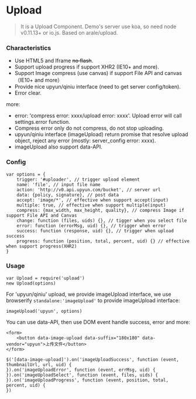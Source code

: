 # Upload
> It is a Upload Component.
Demo's server use koa, so need node v0.11.13+ or io.js.
Based on arale/upload.

### Characteristics
* Use HTML5 and Iframe <s>no flash</s>.
* Support upload progress if support XHR2 (IE10+ and more).
* Support Image compress (use canvas) if support File API and canvas（IE10+ and more）
* Provide nice upyun/qiniu interface (need to get server config/token).
* Error clear.

more:
* error: 'compress error: xxxx/upload error: xxxx'. Upload error will call settings.error function.
* Compress error only do not compress, do not stop uploading.
* upyun/qiniu interface (imageUpload) return promise that resolve upload object, reject any error (mostly: server_config error: xxxx).
* imageUpload also support data-API.

### Config
    var options = {
        trigger: '#uploader', // trigger upload element
        name: 'file', // input file name
        action: 'http://v0.api.upyun.com/bucket', // server url
        data: {policy, signature}, // post data
        accept: 'image/*', // effective when support accept(input)
        multiple: true, // effective when support multiple(input)
        compress: {max_width, max_height, quality}, // compress Image if support File API and Canvas
        change: function (files, uids) {}, // tigger when you select file
        error: function (errorMsg, uid) {}, // trigger when error
        success: function (response, uid) {}, // trigger when upload success
        progress: function (position, total, percent, uid) {} // effective when support progress(XHR2)
    }

### Usage
    var Upload = require('upload')
    new Upload(options)
For 'upyun/qiniu' upload, we provide imageUpload interface, we use browserify `standalone:'imageUpload'` to provide imageUpload interface:

    imageUpload('upyun', options)
You can use data-API, then use DOM event handle success, error and more:

    <form>
        <button data-image-upload data-suffix="180x180" data-vendor="upyun">上传文件</button>
    </form>

    $('[data-image-upload]').on('imageUploadSuccess', function (event, thumbnailUrl, url, uid) {
    }).on('imageUploadError', function (event, errMsg, uid) {
    }).on('imageUploadSelect', function (event, files, uids) {
    }).on('imageUploadProgress', function (event, position, total, percent, uid) {
    })
